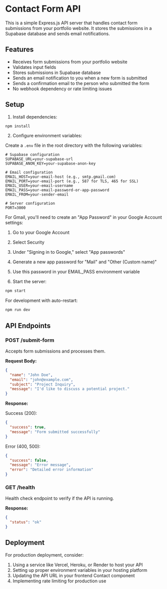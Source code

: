 # Contact Form API

This is a simple Express.js API server that handles contact form submissions from your portfolio website. It stores the submissions in a Supabase database and sends email notifications.

## Features

- Receives form submissions from your portfolio website
- Validates input fields
- Stores submissions in Supabase database
- Sends an email notification to you when a new form is submitted
- Sends a confirmation email to the person who submitted the form
- No webhook dependency or rate limiting issues

## Setup

1. Install dependencies:

```bash
npm install
```

2. Configure environment variables:

Create a `.env` file in the root directory with the following variables:

```
# Supabase configuration
SUPABASE_URL=your-supabase-url
SUPABASE_ANON_KEY=your-supabase-anon-key

# Email configuration
EMAIL_HOST=your-email-host (e.g., smtp.gmail.com)
EMAIL_PORT=your-email-port (e.g., 587 for TLS, 465 for SSL)
EMAIL_USER=your-email-username
EMAIL_PASS=your-email-password-or-app-password
EMAIL_FROM=your-sender-email

# Server configuration
PORT=3000
```

For Gmail, you'll need to create an "App Password" in your Google Account settings:

1. Go to your Google Account
2. Select Security
3. Under "Signing in to Google," select "App passwords"
4. Generate a new app password for "Mail" and "Other (Custom name)"
5. Use this password in your EMAIL_PASS environment variable

3. Start the server:

```bash
npm start
```

For development with auto-restart:

```bash
npm run dev
```

## API Endpoints

### POST /submit-form

Accepts form submissions and processes them.

**Request Body:**

```json
{
  "name": "John Doe",
  "email": "john@example.com",
  "subject": "Project Inquiry",
  "message": "I'd like to discuss a potential project."
}
```

**Response:**

Success (200):
```json
{
  "success": true,
  "message": "Form submitted successfully"
}
```

Error (400, 500):
```json
{
  "success": false,
  "message": "Error message",
  "error": "Detailed error information"
}
```

### GET /health

Health check endpoint to verify if the API is running.

**Response:**

```json
{
  "status": "ok"
}
```

## Deployment

For production deployment, consider:

1. Using a service like Vercel, Heroku, or Render to host your API
2. Setting up proper environment variables in your hosting platform
3. Updating the API URL in your frontend Contact component
4. Implementing rate limiting for production use 